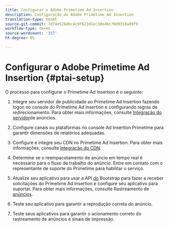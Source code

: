 ```yaml
---
title: Configurar o Adobe Primetime Ad Insertion
description: Configuração do Adobe Primetime Ad Insertion
translation-type: tm+mt
source-git-commit: 7d74e526dbc4c9f623d1ec30e4bc70d9318a89f9
workflow-type: tm+mt
source-wordcount: '157'
ht-degree: 0%

---
```



# Configurar o Adobe Primetime Ad Insertion {#ptai-setup}

O processo para configurar o Primetime Ad Insertion é o seguinte:

1. Integre seu servidor de publicidade ao Primetime Ad Insertion fazendo logon no console do Primetime Ad Insertion e configurando regras de redirecionamento. Para obter mais informações, consulte [Integração do servidor](integrate-ad-server.md)de anúncios.

1. Configure canais ou plataformas no console Ad Insertion Primetime para garantir dimensões de relatórios adequadas.

1. Configure e integre seu CDN no Primetime Ad Insertion. Para obter mais informações, consulte [Integração do CDN](integrate-cdn.md).

1. Determine se o reempacotamento de anúncio em tempo real é necessário para o fluxo de trabalho do anúncio. Entre em contato com o representante de suporte do Primetime para habilitar o serviço.

1. Atualize seu aplicativo para usar a API [do](/help/dynamic-ad-insertion/msapi-topics/ms-getting-started/ms-api-query-params.md) Bootstrap para fazer e receber solicitações do Primetime Ad Insertion e configure seu aplicativo para suportar. Para obter mais informações, consulte Rastreamento de [anúncios](set-up-ad-tracking.md).

1. Teste seu aplicativo para garantir a reprodução correta do anúncio. <!-- using the [Debugging tools](troubleshoot-and-debug.md).-->

1. Teste seus aplicativos para garantir o acionamento correto do rastreamento de anúncios e sinais de impressão.<!-- using the [Reporting](reporting-and-billing.md).-->
